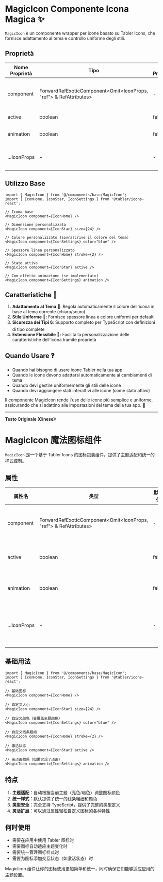 # MagicIcon Componente Icona Magica ✨

`MagicIcon` è un componente wrapper per icone basato su Tabler Icons, che fornisce adattamento al tema e controllo uniforme degli stili.

## Proprietà

| Nome Proprietà | Tipo                                                                    | Valore Predefinito | Descrizione                     |
| -------------- | ----------------------------------------------------------------------- | ------------------ | ------------------------------- |
| component      | ForwardRefExoticComponent<Omit<IconProps, "ref"> & RefAttributes<Icon>> | -                  | Il componente icona Tabler da renderizzare |
| active         | boolean                                                                 | false              | Se è in stato attivo            |
| animation      | boolean                                                                 | false              | Se abilitare effetti di animazione |
| ...IconProps   | -                                                                       | -                  | Supporta tutte le proprietà di Tabler Icons |

## Utilizzo Base

```tsx
import { MagicIcon } from '@/components/base/MagicIcon';
import { IconHome, IconStar, IconSettings } from '@tabler/icons-react';

// Icona base
<MagicIcon component={IconHome} />

// Dimensione personalizzata
<MagicIcon component={IconStar} size={24} />

// Colore personalizzato (sovrascrive il colore del tema)
<MagicIcon component={IconSettings} color="blue" />

// Spessore linea personalizzato
<MagicIcon component={IconHome} stroke={2} />

// Stato attivo
<MagicIcon component={IconStar} active />

// Con effetto animazione (se implementato)
<MagicIcon component={IconSettings} animation />
```

## Caratteristiche 🌟

1. **Adattamento al Tema** 🎨: Regola automaticamente il colore dell'icona in base al tema corrente (chiaro/scuro)
2. **Stile Uniforme** 📏: Fornisce spessore linea e colore uniformi per default
3. **Sicurezza dei Tipi** 🔒: Supporto completo per TypeScript con definizioni di tipo complete
4. **Estensione Flessibile** 🔧: Facilita la personalizzazione delle caratteristiche dell'icona tramite proprietà

## Quando Usare ❓

- Quando hai bisogno di usare icone Tabler nella tua app
- Quando le icone devono adattarsi automaticamente ai cambiamenti di tema
- Quando devi gestire uniformemente gli stili delle icone
- Quando devi aggiungere stati interattivi alle icone (come stato attivo)

Il componente MagicIcon rende l'uso delle icone più semplice e uniforme, assicurando che si adattino alle impostazioni del tema della tua app. 🚀

---

**Testo Originale (Cinese):**

# MagicIcon 魔法图标组件

`MagicIcon` 是一个基于 Tabler Icons 的图标包装组件，提供了主题适配和统一的样式控制。

## 属性

| 属性名       | 类型                                                                    | 默认值 | 说明                         |
| ------------ | ----------------------------------------------------------------------- | ------ | ---------------------------- |
| component    | ForwardRefExoticComponent<Omit<IconProps, "ref"> & RefAttributes<Icon>> | -      | 要渲染的 Tabler 图标组件     |
| active       | boolean                                                                 | false  | 是否处于激活状态             |
| animation    | boolean                                                                 | false  | 是否启用动画效果             |
| ...IconProps | -                                                                       | -      | 支持所有 Tabler Icons 的属性 |

## 基础用法

```tsx
import { MagicIcon } from '@/components/base/MagicIcon';
import { IconHome, IconStar, IconSettings } from '@tabler/icons-react';

// 基础图标
<MagicIcon component={IconHome} />

// 自定义大小
<MagicIcon component={IconStar} size={24} />

// 自定义颜色（会覆盖主题颜色）
<MagicIcon component={IconSettings} color="blue" />

// 自定义线条粗细
<MagicIcon component={IconHome} stroke={2} />

// 激活状态
<MagicIcon component={IconStar} active />

// 带动画效果（如果实现了动画）
<MagicIcon component={IconSettings} animation />
```

## 特点

1. **主题适配**：自动根据当前主题（亮色/暗色）调整图标颜色
2. **统一样式**：默认提供了统一的线条粗细和颜色
3. **类型安全**：完全支持 TypeScript，提供了完整的类型定义
4. **灵活扩展**：可以通过属性轻松自定义图标的各种特性

## 何时使用

-   需要在应用中使用 Tabler 图标时
-   需要图标自动适应主题变化时
-   需要统一管理图标样式时
-   需要为图标添加交互状态（如激活状态）时

MagicIcon 组件让你的图标使用更加简单和统一，同时确保它们能够适应应用的主题设置。
